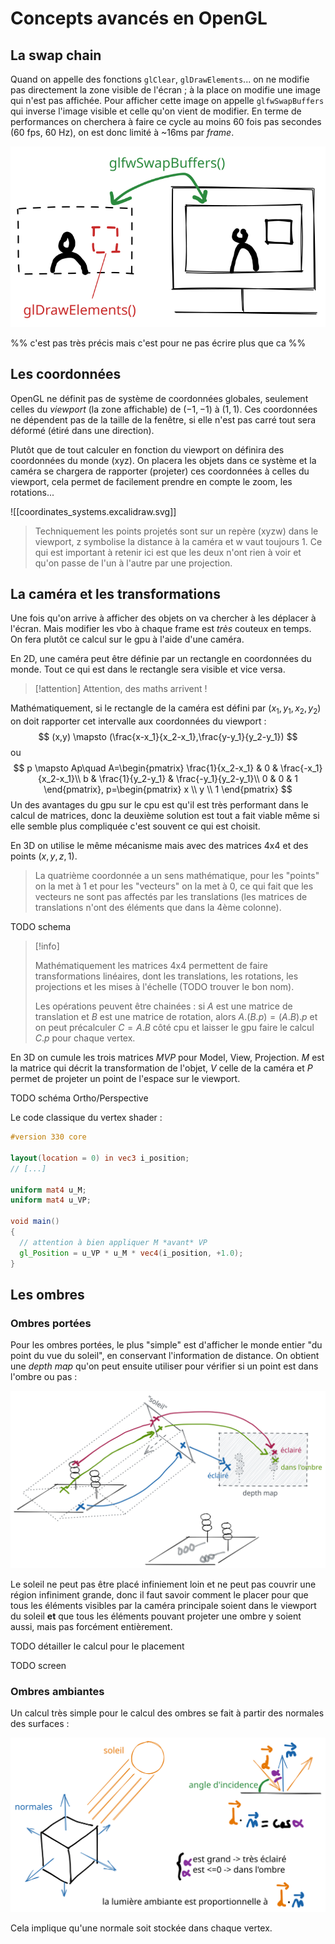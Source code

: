 # Concepts avancés en OpenGL

## La swap chain

Quand on appelle des fonctions `glClear`, `glDrawElements`... on ne modifie pas directement la zone visible de l'écran ; à la place on modifie une image qui n'est pas affichée. Pour afficher cette image on appelle `glfwSwapBuffers` qui inverse l'image visible et celle qu'on vient de modifier.
En terme de performances on cherchera à faire ce cycle au moins 60 fois pas secondes (60 fps, 60 Hz), on est donc limité à ~16ms par *frame*.

![swapchain](res/advanced_concepts/swapchain.excalidraw.svg)

%% c'est pas très précis mais c'est pour ne pas écrire plus que ca %%

## Les coordonnées

OpenGL ne définit pas de système de coordonnées globales, seulement celles du *viewport* (la zone affichable) de $(-1,-1)$ à $(1,1)$. Ces coordonnées ne dépendent pas de la taille de la fenêtre, si elle n'est pas carré tout sera déformé (étiré dans une direction).

Plutôt que de tout calculer en fonction du viewport on définira des coordonnées du monde (xyz). On placera les objets dans ce système et la caméra se chargera de rapporter (projeter) ces coordonnées à celles du viewport, cela permet de facilement prendre en compte le zoom, les rotations...

![[coordinates_systems.excalidraw.svg]]

> Techniquement les points projetés sont sur un repère (xyzw) dans le viewport, z symbolise la distance à la caméra et w vaut toujours 1. Ce qui est important à retenir ici est que les deux n'ont rien à voir et qu'on passe de l'un à l'autre par une projection.

## La caméra et les transformations

Une fois qu'on arrive à afficher des objets on va chercher à les déplacer à l'écran. Mais modifier les vbo à chaque frame est *très* couteux en temps. On fera plutôt ce calcul sur le gpu à l'aide d'une caméra.

En 2D, une caméra peut être définie par un rectangle en coordonnées du monde. Tout ce qui est dans le rectangle sera visible et vice versa.

> [!attention] Attention, des maths arrivent !

Mathématiquement, si le rectangle de la caméra est défini par $(x_1,y_1,x_2,y_2)$ on doit rapporter cet intervalle aux coordonnées du viewport :
$$
(x,y) \mapsto (\frac{x-x_1}{x_2-x_1},\frac{y-y_1}{y_2-y_1})
$$
ou
$$
p \mapsto Ap\quad
A=\begin{pmatrix}
\frac{1}{x_2-x_1} & 0 & \frac{-x_1}{x_2-x_1}\\
b & \frac{1}{y_2-y_1} & \frac{-y_1}{y_2-y_1}\\
0 & 0 & 1
\end{pmatrix},
p=\begin{pmatrix} x \\ y \\ 1 \end{pmatrix}
$$
Un des avantages du gpu sur le cpu est qu'il est très performant dans le calcul de matrices, donc la deuxième solution est tout a fait viable même si elle semble plus compliquée c'est souvent ce qui est choisit.

En 3D on utilise le même mécanisme mais avec des matrices 4x4 et des points $(x,y,z,1)$.

> La quatrième coordonnée a un sens mathématique, pour les "points" on la met à 1 et pour les "vecteurs" on la met à 0, ce qui fait que les vecteurs ne sont pas affectés par les translations (les matrices de translations n'ont des éléments que dans la 4ème colonne).

TODO schema

> [!info]
> 
> Mathématiquement les matrices 4x4 permettent de faire transformations linéaires, dont les translations, les rotations, les projections et les mises à l'échelle (TODO trouver le bon nom).
> 
> Les opérations peuvent être chainées : si $A$ est une matrice de translation et $B$ est une matrice de rotation, alors $A.(B.p) = (A.B).p$ et on peut précalculer $C=A.B$ côté cpu et laisser le gpu faire le calcul $C.p$ pour chaque vertex.

En 3D on cumule les trois matrices $MVP$ pour Model, View, Projection. $M$ est la matrice qui décrit la transformation de l'objet, $V$ celle de la caméra et $P$ permet de projeter un point de l'espace sur le viewport.

TODO schéma Ortho/Perspective

Le code classique du vertex shader :

```glsl
#version 330 core

layout(location = 0) in vec3 i_position;
// [...]

uniform mat4 u_M;
uniform mat4 u_VP;

void main()
{
  // attention à bien appliquer M *avant* VP
  gl_Position = u_VP * u_M * vec4(i_position, +1.0);
}
```

## Les ombres

### Ombres portées

Pour les ombres portées, le plus "simple" est d'afficher le monde entier "du point du vue du soleil", en conservant l'information de distance. On obtient une *depth map* qu'on peut ensuite utiliser pour vérifier si un point est dans l'ombre ou pas :

![shadows](res/advanced_concepts/shadows.excalidraw.svg)

Le soleil ne peut pas être placé infiniement loin et ne peut pas couvrir une région infiniment grande, donc il faut savoir comment le placer pour que tous les éléments visibles par la caméra principale soient dans le viewport du soleil **et** que tous les éléments pouvant projeter une ombre y soient aussi, mais pas forcément entièrement.

TODO détailler le calcul pour le placement

TODO screen

### Ombres ambiantes

Un calcul très simple pour le calcul des ombres se fait à partir des normales des surfaces :

![ambiant shadows](res/advanced_concepts/ambiant_shadows.excalidraw.svg)

Cela implique qu'une normale soit stockée dans chaque vertex.